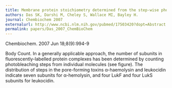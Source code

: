 ```yaml
---
title: Membrane protein stoichiometry determined from the step-wise photobleaching of dye-labelled subunits.
authors: Das SK, Darshi M, Cheley S, Wallace MI, Bayley H.
journal: Chembiochem 2007 
externalurl: http://www.ncbi.nlm.nih.gov/pubmed/17503420?dopt=Abstract
permalink: papers/Das_2007_ChemBioChem
---
```

Chembiochem. 2007 Jun 18;8(9):994-9</i></b><p>Body Count. In a generally applicable approach, the number of subunits in fluorescently-labelled protein complexes has been determined by counting photobleaching steps from individual molecules (see figure). The distribution of steps in the pore-forming toxins α-haemolysin and leukocidin indicate seven subunits for α-hemolysin, and four LukF and four LukS subunits for leukocidin.
